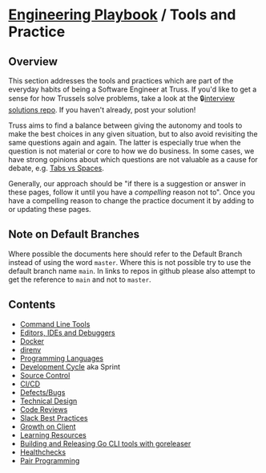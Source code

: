 # [Engineering Playbook](../README.md) / Tools and Practice

## Overview

This section addresses the tools and practices which are part of the everyday habits of being a Software Engineer at Truss. If you'd like to get a sense for how Trussels solve problems, take a look at the 🔒[interview solutions repo](https://github.com/trussworks/interview-solutions). If you haven't already, post your solution!

Truss aims to find a balance between giving the autonomy and tools to make the best choices in any given situation, but to also avoid revisiting the same questions again and again. The latter is especially true when the question is not material or core to how we do business. In some cases, we have strong opinions about which questions are not valuable as a cause for debate, e.g. [Tabs vs Spaces](https://truss.works/blog/2017/11/3/tabs-vs-spaces-a-tale-of-asking-the-wrong-questions).

Generally, our approach should be "if there is a suggestion or answer in these pages, follow it until you have a _compelling_ reason not to". Once you have a compelling reason to change the practice document it by adding to or updating these pages.

## Note on Default Branches

Where possible the documents here should refer to the Default Branch instead of using the word `master`. Where this
is not possible try to use the default branch name `main`. In links to repos in github please also attempt to get
the reference to `main` and not to `master`.

## Contents

- [Command Line Tools](./command-line-tools/README.md)
- [Editors, IDEs and Debuggers](./eid/README.md)
- [Docker](./docker/README.md)
- [direnv](./direnv/README.md)
- [Programming Languages](./languages/README.md)
- [Development Cycle](./cycle/README.md) aka Sprint
- [Source Control](./vcs/README.md)
- [CI/CD](./cicd/README.md)
- [Defects/Bugs](./bugs/README.md)
- [Technical Design](./technical-design/README.md)
- [Code Reviews](./code-reviews/README.md)
- [Slack Best Practices](./slack/README.md)
- [Growth on Client](./growth/README.md)
- [Learning Resources](./learning/README.md)
- [Building and Releasing Go CLI tools with goreleaser](./command-line-tools/HOW2GORELEASER.md)
- [Healthchecks](./healthcheck/README.md)
- [Pair Programming](./pairing/README.md)
